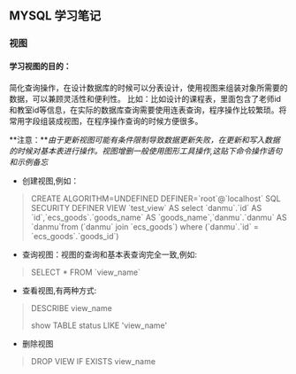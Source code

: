 ## MYSQL 学习笔记
### 视图
#### 学习视图的目的：
简化查询操作，在设计数据库的时候可以分表设计，使用视图来组装对象所需要的数据，可以兼顾灵活性和便利性。
比如：比如设计的课程表，里面包含了老师id和教室id等信息，在实际的数据库查询需要使用连表查询，程序操作比较繁琐。将常用字段组装成视图，在程序操作查询的时候方便很多。

**注意：***由于更新视图可能有条件限制导致数据更新失败，在更新和写入数据的时候对基本表进行操作。视图增删一般使用图形工具操作,这贴下命令操作语句和示例备忘*

* 创建视图,例如：
> CREATE ALGORITHM=UNDEFINED
> DEFINER=\`root\`@\`localhost\`
> SQL SECURITY DEFINER
> VIEW \`test_view\` AS
> select \`danmu\`.\`id\` AS \`id\`,\`ecs_goods\`.\`goods_name\` AS \`goods_name\`,\`danmu\`.\`danmu\` AS \`danmu\`from (\`danmu\` join \`ecs_goods\`) where (\`danmu\`.\`id\` = \`ecs_goods\`.\`goods_id\`)

* 查询视图：视图的查询和基本表查询完全一致,例如:
> SELECT * FROM \`view_name\`

* 查看视图,有两种方式:
> DESCRIBE view_name
>
> show TABLE status LIKE 'view_name'

* 删除视图
> DROP VIEW IF EXISTS view_name
